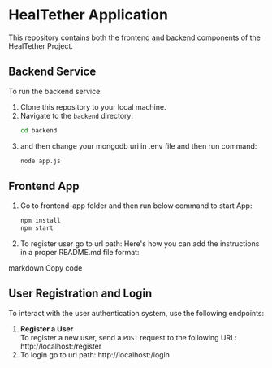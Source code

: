 # HealTether Application

This repository contains both the frontend and backend components of the HealTether Project.

## Backend Service

To run the backend service:

1. Clone this repository to your local machine.
2. Navigate to the `backend` directory:
   ```bash
   cd backend
3. and then change your mongodb uri in .env file and then run command:
    ```bash
   node app.js

## Frontend App

1. Go to frontend-app folder and then run below command to start App:
    ```bash
   npm install
   npm start

2. To register user go to url path: 
Here's how you can add the instructions in a proper README.md file format:

markdown
Copy code
## User Registration and Login

To interact with the user authentication system, use the following endpoints:

1. **Register a User**  
   To register a new user, send a `POST` request to the following URL:
http://localhost:<port>/register
3. To login go to url path: http://localhost:<port>/login


